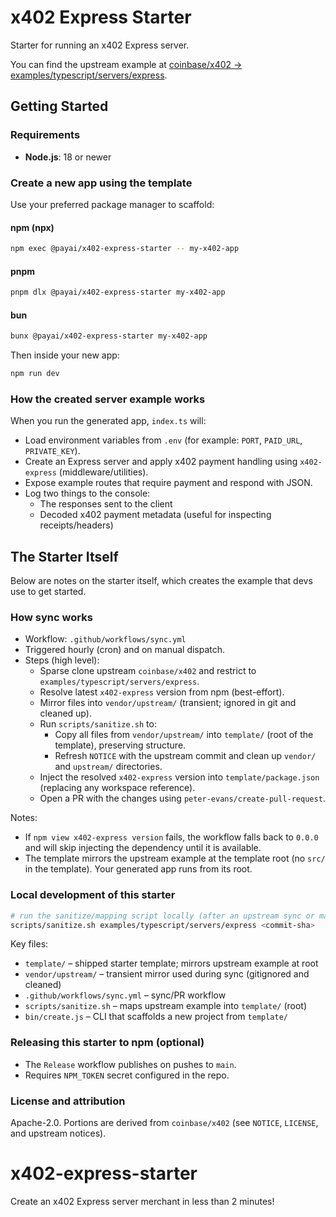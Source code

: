 # x402 Express Starter

Starter for running an x402 Express server.

You can find the upstream example at [coinbase/x402 → examples/typescript/servers/express](https://github.com/coinbase/x402/tree/main/examples/typescript/servers/express).

## Getting Started

### Requirements

- **Node.js**: 18 or newer

### Create a new app using the template

Use your preferred package manager to scaffold:

#### npm (npx)
```bash
npm exec @payai/x402-express-starter -- my-x402-app
```

#### pnpm
```bash
pnpm dlx @payai/x402-express-starter my-x402-app
```

#### bun
```bash
bunx @payai/x402-express-starter my-x402-app
```

Then inside your new app:

```bash
npm run dev
```

### How the created server example works

When you run the generated app, `index.ts` will:

- Load environment variables from `.env` (for example: `PORT`, `PAID_URL`, `PRIVATE_KEY`).
- Create an Express server and apply x402 payment handling using `x402-express` (middleware/utilities).
- Expose example routes that require payment and respond with JSON.
- Log two things to the console:
  - The responses sent to the client
  - Decoded x402 payment metadata (useful for inspecting receipts/headers)


## The Starter Itself

Below are notes on the starter itself, which creates the example that devs use to get started.

### How sync works

- Workflow: `.github/workflows/sync.yml`
- Triggered hourly (cron) and on manual dispatch.
- Steps (high level):
  - Sparse clone upstream `coinbase/x402` and restrict to `examples/typescript/servers/express`.
  - Resolve latest `x402-express` version from npm (best-effort).
  - Mirror files into `vendor/upstream/` (transient; ignored in git and cleaned up).
  - Run `scripts/sanitize.sh` to:
    - Copy all files from `vendor/upstream/` into `template/` (root of the template), preserving structure.
    - Refresh `NOTICE` with the upstream commit and clean up `vendor/` and `upstream/` directories.
  - Inject the resolved `x402-express` version into `template/package.json` (replacing any workspace reference).
  - Open a PR with the changes using `peter-evans/create-pull-request`.

Notes:

- If `npm view x402-express version` fails, the workflow falls back to `0.0.0` and will skip injecting the dependency until it is available.
- The template mirrors the upstream example at the template root (no `src/` in the template). Your generated app runs from its root.

### Local development of this starter

```bash
# run the sanitize/mapping script locally (after an upstream sync or manual vendor update)
scripts/sanitize.sh examples/typescript/servers/express <commit-sha>
```

Key files:

- `template/` – shipped starter template; mirrors upstream example at root
- `vendor/upstream/` – transient mirror used during sync (gitignored and cleaned)
- `.github/workflows/sync.yml` – sync/PR workflow
- `scripts/sanitize.sh` – maps upstream example into `template/` (root)
- `bin/create.js` – CLI that scaffolds a new project from `template/`

### Releasing this starter to npm (optional)

- The `Release` workflow publishes on pushes to `main`.
- Requires `NPM_TOKEN` secret configured in the repo.

### License and attribution

Apache-2.0. Portions are derived from `coinbase/x402` (see `NOTICE`, `LICENSE`, and upstream notices).

# x402-express-starter
Create an x402 Express server merchant in less than 2 minutes!
